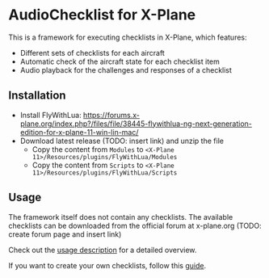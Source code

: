 # AudioChecklist for X-Plane
This is a framework for executing checklists in X-Plane, which features:
* Different sets of checklists for each aircraft
* Automatic check of the aircraft state for each checklist item
* Audio playback for the challenges and responses of a checklist

## Installation
* Install FlyWithLua: https://forums.x-plane.org/index.php?/files/file/38445-flywithlua-ng-next-generation-edition-for-x-plane-11-win-lin-mac/
* Download latest release (TODO: insert link) and unzip the file
  * Copy the content from `Modules` to `<X-Plane 11>/Resources/plugins/FlyWithLua/Modules`
  * Copy the content from `Scripts` to `<X-Plane 11>/Resources/plugins/FlyWithLua/Scripts`

## Usage
The framework itself does not contain any checklists. The available checklists can be downloaded from the official forum at x-plane.org (TODO: create forum page and insert link)

Check out the [usage description](docs/Usage.md) for a detailed overview.

If you want to create your own checklists, follow this [guide](docs/CreateSOP.md).
